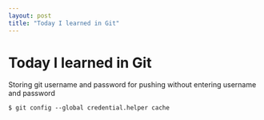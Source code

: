 ```yaml
---
layout: post
title: "Today I learned in Git"
---
```


# Today I learned in Git
Storing git username and password for pushing without entering username and password 

`$ git config --global credential.helper cache`
